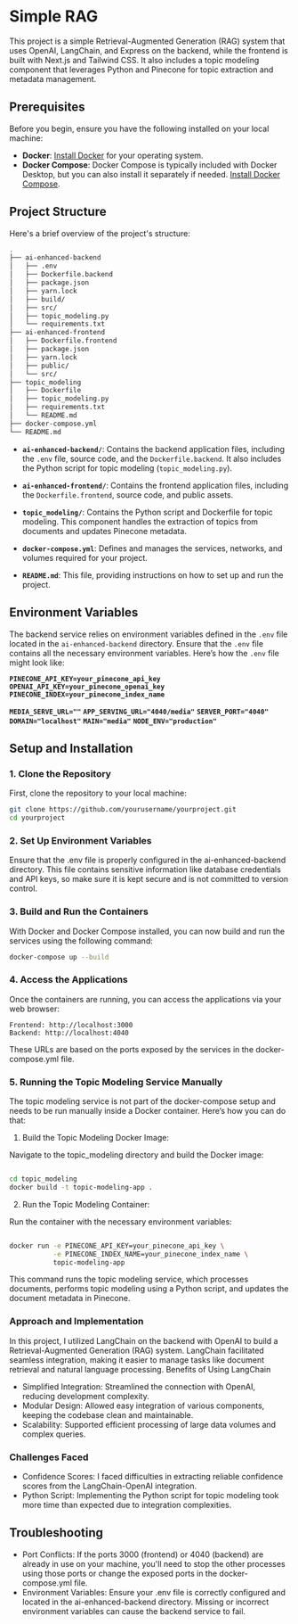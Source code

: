 # Simple RAG

This project is a simple Retrieval-Augmented Generation (RAG) system that uses OpenAI, LangChain, and Express on the backend, while the frontend is built with Next.js and Tailwind CSS. It also includes a topic modeling component that leverages Python and Pinecone for topic extraction and metadata management.

## Prerequisites

Before you begin, ensure you have the following installed on your local machine:

- **Docker**: [Install Docker](https://docs.docker.com/get-docker/) for your operating system.
- **Docker Compose**: Docker Compose is typically included with Docker Desktop, but you can also install it separately if needed. [Install Docker Compose](https://docs.docker.com/compose/install/).

## Project Structure

Here's a brief overview of the project's structure:

```bash
.
├── ai-enhanced-backend
│   ├── .env
│   ├── Dockerfile.backend
│   ├── package.json
│   ├── yarn.lock
│   ├── build/
│   ├── src/
│   ├── topic_modeling.py
│   └── requirements.txt
├── ai-enhanced-frontend
│   ├── Dockerfile.frontend
│   ├── package.json
│   ├── yarn.lock
│   ├── public/
│   └── src/
├── topic_modeling
│   ├── Dockerfile
│   ├── topic_modeling.py
│   ├── requirements.txt
│   └── README.md
├── docker-compose.yml
└── README.md

```

- **`ai-enhanced-backend/`**: Contains the backend application files, including the `.env` file, source code, and the `Dockerfile.backend`. It also includes the Python script for topic modeling (`topic_modeling.py`).
- **`ai-enhanced-frontend/`**: Contains the frontend application files, including the `Dockerfile.frontend`, source code, and public assets.
- **`topic_modeling/`**: Contains the Python script and Dockerfile for topic modeling. This component handles the extraction of topics from documents and updates Pinecone metadata.

- **`docker-compose.yml`**: Defines and manages the services, networks, and volumes required for your project.
- **`README.md`**: This file, providing instructions on how to set up and run the project.

## Environment Variables

The backend service relies on environment variables defined in the `.env` file located in the `ai-enhanced-backend` directory. Ensure that the `.env` file contains all the necessary environment variables. Here’s how the `.env` file might look like:

**`PINECONE_API_KEY=your_pinecone_api_key`** **`OPENAI_API_KEY=your_pinecone_openai_key`** **`PINECONE_INDEX=your_pinecone_index_name`**

**`MEDIA_SERVE_URL=""`**
**`APP_SERVING_URL="4040/media"`**
**`SERVER_PORT="4040"`**
**`DOMAIN="localhost"`**
**`MAIN="media"`**
**`NODE_ENV="production"`**

## Setup and Installation

### 1. Clone the Repository

First, clone the repository to your local machine:

```bash
git clone https://github.com/yourusername/yourproject.git
cd yourproject
```

### 2. Set Up Environment Variables

Ensure that the .env file is properly configured in the ai-enhanced-backend directory. This file contains sensitive information like database credentials and API keys, so make sure it is kept secure and is not committed to version control.

### 3. Build and Run the Containers

With Docker and Docker Compose installed, you can now build and run the services using the following command:

```bash
docker-compose up --build

```

### 4. Access the Applications

Once the containers are running, you can access the applications via your web browser:

    Frontend: http://localhost:3000
    Backend: http://localhost:4040

These URLs are based on the ports exposed by the services in the docker-compose.yml file.

### 5. Running the Topic Modeling Service Manually

The topic modeling service is not part of the docker-compose setup and needs to be run manually inside a Docker container. Here’s how you can do that:

1. Build the Topic Modeling Docker Image:

Navigate to the topic_modeling directory and build the Docker image:

```bash

cd topic_modeling
docker build -t topic-modeling-app .
```

2. Run the Topic Modeling Container:

Run the container with the necessary environment variables:

```bash

docker run -e PINECONE_API_KEY=your_pinecone_api_key \
           -e PINECONE_INDEX_NAME=your_pinecone_index_name \
           topic-modeling-app
```

This command runs the topic modeling service, which processes documents, performs topic modeling using a Python script, and updates the document metadata in Pinecone.

### Approach and Implementation

In this project, I utilized LangChain on the backend with OpenAI to build a Retrieval-Augmented Generation (RAG) system. LangChain facilitated seamless integration, making it easier to manage tasks like document retrieval and natural language processing.
Benefits of Using LangChain

- Simplified Integration: Streamlined the connection with OpenAI, reducing development complexity.
- Modular Design: Allowed easy integration of various components, keeping the codebase clean and maintainable.
- Scalability: Supported efficient processing of large data volumes and complex queries.

### Challenges Faced

- Confidence Scores: I faced difficulties in extracting reliable confidence scores from the LangChain-OpenAI integration.
- Python Script: Implementing the Python script for topic modeling took more time than expected due to integration complexities.

## Troubleshooting

- Port Conflicts: If the ports 3000 (frontend) or 4040 (backend) are already in use on your machine, you'll need to stop the other processes using those ports or change the exposed ports in the docker-compose.yml file.
- Environment Variables: Ensure your .env file is correctly configured and located in the ai-enhanced-backend directory. Missing or incorrect environment variables can cause the backend service to fail.
